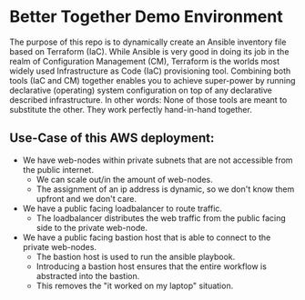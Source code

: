 # Better Together Demo Environment
The purpose of this repo is to dynamically create an Ansible inventory file based on Terraform (IaC).
While Ansible is very good in doing its job in the realm of Configuration Management (CM),
Terraform is the worlds most widely used Infrastructure as Code (IaC) provisioning tool.
Combining both tools (IaC and CM) together enables you to achieve super-power by running declarative (operating) system configuration
on top of any declarative described infrastructure.
In other words: None of those tools are meant to substitute the other. They work perfectly hand-in-hand together.
## Use-Case of this AWS deployment:
* We have web-nodes within private subnets that are not accessible from the public internet.
  * We can scale out/in the amount of web-nodes.
  * The assignment of an ip address is dynamic, so we don't know them upfront and we don't care.
* We have a public facing loadbalancer to route traffic.
  * The loadbalancer distributes the web traffic from the public facing side to the private web-node.
* We have a public facing bastion host that is able to connect to the private web-nodes.
  * The bastion host is used to run the ansible playbook.
  * Introducing a bastion host ensures that the entire workflow is abstracted into the bastion.
  * This removes the "it worked on my laptop" situation.
